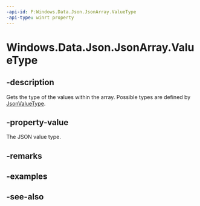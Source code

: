 ----api-id: P:Windows.Data.Json.JsonArray.ValueType
-api-type: winrt property
---<!-- Property syntaxpublic Windows.Data.Json.JsonValueType ValueType { get; }--># Windows.Data.Json.JsonArray.ValueType## -descriptionGets the type of the values within the array. Possible types are defined by [JsonValueType](jsonvaluetype.md).## -property-valueThe JSON value type.## -remarks## -examples## -see-also